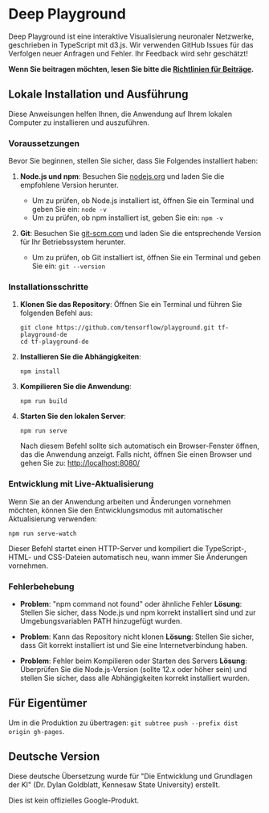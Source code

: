 # Deep Playground

Deep Playground ist eine interaktive Visualisierung neuronaler Netzwerke, geschrieben in
TypeScript mit d3.js. Wir verwenden GitHub Issues für das Verfolgen neuer Anfragen und Fehler.
Ihr Feedback wird sehr geschätzt!

**Wenn Sie beitragen möchten, lesen Sie bitte die [Richtlinien für Beiträge](CONTRIBUTING.md).**

## Lokale Installation und Ausführung

Diese Anweisungen helfen Ihnen, die Anwendung auf Ihrem lokalen Computer zu installieren und auszuführen.

### Voraussetzungen

Bevor Sie beginnen, stellen Sie sicher, dass Sie Folgendes installiert haben:

1. **Node.js und npm**: Besuchen Sie [nodejs.org](https://nodejs.org/) und laden Sie die empfohlene Version herunter.
   - Um zu prüfen, ob Node.js installiert ist, öffnen Sie ein Terminal und geben Sie ein: `node -v`
   - Um zu prüfen, ob npm installiert ist, geben Sie ein: `npm -v`

2. **Git**: Besuchen Sie [git-scm.com](https://git-scm.com/downloads) und laden Sie die entsprechende Version für Ihr Betriebssystem herunter.
   - Um zu prüfen, ob Git installiert ist, öffnen Sie ein Terminal und geben Sie ein: `git --version`

### Installationsschritte

1. **Klonen Sie das Repository**:
   Öffnen Sie ein Terminal und führen Sie folgenden Befehl aus:
   ```
   git clone https://github.com/tensorflow/playground.git tf-playground-de
   cd tf-playground-de
   ```

2. **Installieren Sie die Abhängigkeiten**:
   ```
   npm install
   ```

3. **Kompilieren Sie die Anwendung**:
   ```
   npm run build
   ```

4. **Starten Sie den lokalen Server**:
   ```
   npm run serve
   ```

   Nach diesem Befehl sollte sich automatisch ein Browser-Fenster öffnen, das die Anwendung anzeigt.
   Falls nicht, öffnen Sie einen Browser und gehen Sie zu: [http://localhost:8080/](http://localhost:8080/)

### Entwicklung mit Live-Aktualisierung

Wenn Sie an der Anwendung arbeiten und Änderungen vornehmen möchten, können Sie den Entwicklungsmodus mit automatischer Aktualisierung verwenden:

```
npm run serve-watch
```

Dieser Befehl startet einen HTTP-Server und kompiliert die TypeScript-, HTML- und CSS-Dateien automatisch neu, wann immer Sie Änderungen vornehmen.

### Fehlerbehebung

- **Problem**: "npm command not found" oder ähnliche Fehler
  **Lösung**: Stellen Sie sicher, dass Node.js und npm korrekt installiert sind und zur Umgebungsvariablen PATH hinzugefügt wurden.

- **Problem**: Kann das Repository nicht klonen
  **Lösung**: Stellen Sie sicher, dass Git korrekt installiert ist und Sie eine Internetverbindung haben.

- **Problem**: Fehler beim Kompilieren oder Starten des Servers
  **Lösung**: Überprüfen Sie die Node.js-Version (sollte 12.x oder höher sein) und stellen Sie sicher, dass alle Abhängigkeiten korrekt installiert wurden.

## Für Eigentümer
Um in die Produktion zu übertragen: `git subtree push --prefix dist origin gh-pages`.

## Deutsche Version

Diese deutsche Übersetzung wurde für "Die Entwicklung und Grundlagen der KI" (Dr. Dylan Goldblatt, Kennesaw State University) erstellt.

Dies ist kein offizielles Google-Produkt.
